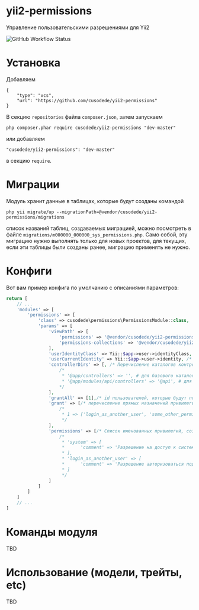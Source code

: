 # yii2-permissions

Управление пользовательскими разрешениями для Yii2

![GitHub Workflow Status](https://img.shields.io/github/workflow/status/cusodede/yii2-permissions/CI%20with%20PostgreSQL)

# Установка

Добавляем

```
{
	"type": "vcs",
	"url": "https://github.com/cusodede/yii2-permissions"
}
```

В секцию `repositories` файла `composer.json`, затем запускаем

```
php composer.phar require cusodede/yii2-permissions "dev-master"
```

или добавляем

```
"cusodede/yii2-permissions": "dev-master"
```

в секцию `require`.

# Миграции

Модуль хранит данные в таблицах, которые будут созданы командой

```
php yii migrate/up --migrationPath=@vendor/cusodede/yii2-permissions/migrations
```

список названий таблиц, создаваемых миграцией, можно посмотреть в
файле `migrations/m000000_000000_sys_permissions.php`. Само собой, эту миграцию нужно выполнять только для
новых проектов, для текущих, если эти таблицы были созданы ранее, миграцию применять не нужно.

# Конфиги

Вот вам пример конфига по умолчанию с описаниями параметров:

```php
return [
    // ...
    'modules' => [
        'permissions' => [
            'class' => cusodede\permissions\PermissionsModule::class,
            'params' => [
                'viewPath' => [
                    'permissions' => '@vendor/cusodede/yii2-permissions/src/views/permissions', /* путь к кастомным шаблонам для управления доступами */
                    'permissions-collections' => '@vendor/cusodede/yii2-permissions/src/views/permissions-collections' /* путь к кастомным шаблонам для управления коллекциями доступов */
                ],
                'userIdentityClass' => Yii::$app->user->identityClass, /* Имя класса (либо замыкание, это имя возвращающее), определяющего identity пользователя. */
                'userCurrentIdentity' => Yii::$app->user->identity, /* Экземпляр класса, идентифицирующий сущность текущего пользователя */
                'controllerDirs' => [, /* Перечисление каталогов контроллеров, которые а) должны появиться в соответствующих настройках доступов; б) см. issue #1 Формат: 'путь_к_каталогу' => '@модуль_контроллера. Примеры ниже. '*/
                    /*
                     * '@app/controllers' => '', # для базового каталога контроллеров приложения формат такой
                     * '@app/modules/api/controllers' => '@api', # для каталога с контроллерами модуля
                    */
                ],
                'grantAll' => [1],/* id пользователей, которые будут получать все привилегии */
                'grant' => [/* перечисление прямых назначений привилегий в формате user_id => [список получаемых привилегий]. Пример ниже. */
                    /*
                     * 1 => ['login_as_another_user', 'some_other_permission']
                     */
                ],
                'permissions' => [/* Список именованных привилегий, создаваемых командой init-config-permissions. Примеры ниже. Привилегии контроллер-экшен-etc в этой конфигурации не поддерживаются. */ 
                    /*
                     * 'system' => [
                     *      'comment' => 'Разрешение на доступ к системным параметрам',
                     * ],
                     * 'login_as_another_user' => [
                     *      'comment' => 'Разрешение авторизоваться под другим пользователем',
                     * ]
                     */
                ]
            ]
        ] 
    ]
    // ...
]
```

# Команды модуля
TBD

# Использование (модели, трейты, etc)
TBD
